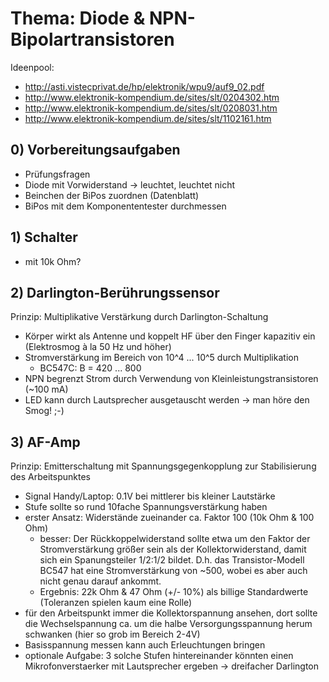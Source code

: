 # Thema: Diode & NPN-Bipolartransistoren

Ideenpool:

* http://asti.vistecprivat.de/hp/elektronik/wpu9/auf9_02.pdf
* http://www.elektronik-kompendium.de/sites/slt/0204302.htm
* http://www.elektronik-kompendium.de/sites/slt/0208031.htm
* http://www.elektronik-kompendium.de/sites/slt/1102161.htm

## 0) Vorbereitungsaufgaben

* Prüfungsfragen
* Diode mit Vorwiderstand -> leuchtet, leuchtet nicht
* Beinchen der BiPos zuordnen (Datenblatt)
* BiPos mit dem Komponententester durchmessen

## 1) Schalter

<!-- TODO stole -->

* mit 10k Ohm?

## 2) Darlington-Berührungssensor 

Prinzip: Multiplikative Verstärkung durch Darlington-Schaltung

* Körper wirkt als Antenne und koppelt HF über den Finger kapazitiv ein
  (Elektrosmog à la 50 Hz und höher)
* Stromverstärkung im Bereich von 10^4 ... 10^5 durch Multiplikation
    * BC547C: B = 420 ... 800
* NPN begrenzt Strom durch Verwendung von Kleinleistungstransistoren (~100 mA)
* LED kann durch Lautsprecher ausgetauscht werden -> man höre den Smog! ;-)

## 3) AF-Amp

Prinzip: Emitterschaltung mit Spannungsgegenkopplung zur Stabilisierung des
         Arbeitspunktes

* Signal Handy/Laptop: 0.1V bei mittlerer bis kleiner Lautstärke
* Stufe sollte so rund 10fache Spannungsverstärkung haben
* erster Ansatz: Widerstände zueinander ca. Faktor 100 (10k Ohm & 100 Ohm)
    * besser: Der Rückkoppelwiderstand sollte etwa um den Faktor der
      Stromverstärkung größer sein als der Kollektorwiderstand, damit sich ein
      Spanungsteiler 1/2:1/2 bildet. D.h. das Transistor-Modell BC547 hat eine
      Stromverstärkung von ~500, wobei es aber auch nicht genau darauf ankommt.
    * Ergebnis: 22k Ohm & 47 Ohm (+/- 10%) als billige Standardwerte
      (Toleranzen spielen kaum eine Rolle)
* für den Arbeitspunkt immer die Kollektorspannung ansehen, dort sollte die
  Wechselspannung ca. um die halbe Versorgungsspannung herum schwanken (hier so
  grob im Bereich 2-4V)
* Basisspannung messen kann auch Erleuchtungen bringen
* optionale Aufgabe: 3 solche Stufen hintereinander könnten einen
  Mikrofonverstaerker mit Lautsprecher ergeben -> dreifacher Darlington
